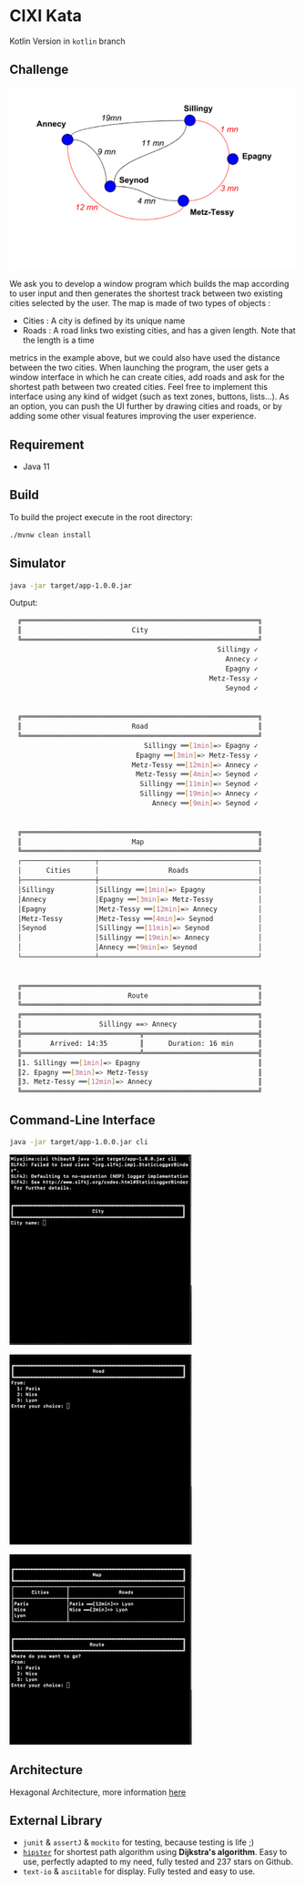 # CIXI Kata
Kotlin Version in `kotlin` branch

## Challenge

![map](map.png)

We ask you to develop a window program which builds the map according to user input and then generates the shortest track between two existing cities selected by the user. The map is made of two types of objects :
- Cities​ : A city is defined by its unique name
- Roads : A road links two existing cities, and has a given length. Note that the length is a time

metrics in the example above, but we could also have used the distance between the two cities.
When launching the program, the user gets a window interface in which he can create cities, add roads and ask for the shortest path between two created cities. Feel free to implement this interface using any kind of widget (such as text zones, buttons, lists...). As an option, you can push the UI further by drawing cities and roads, or by adding some other visual features improving the user experience.

## Requirement

* Java 11 

## Build 

To build the project execute in the root directory: 

```bash
./mvnw clean install
```

## Simulator

```bash
java -jar target/app-1.0.0.jar
```

Output:

```bash
  ╔══════════════════════════════════════════════════════════╗
  ║                           City                           ║
  ╚══════════════════════════════════════════════════════════╝
                                                   Sillingy ✓ 
                                                     Annecy ✓ 
                                                     Epagny ✓ 
                                                 Metz-Tessy ✓ 
                                                     Seynod ✓ 
  
  
  ╔══════════════════════════════════════════════════════════╗
  ║                           Road                           ║
  ╚══════════════════════════════════════════════════════════╝
                                 Sillingy ══[1min]=> Epagny ✓ 
                               Epagny ══[3min]=> Metz-Tessy ✓ 
                              Metz-Tessy ══[12min]=> Annecy ✓ 
                               Metz-Tessy ══[4min]=> Seynod ✓ 
                                Sillingy ══[11min]=> Seynod ✓ 
                                Sillingy ══[19min]=> Annecy ✓ 
                                   Annecy ══[9min]=> Seynod ✓ 
  
  
  ╔══════════════════════════════════════════════════════════╗
  ║                           Map                            ║
  ╚══════════════════════════════════════════════════════════╝
  ┌──────────────────┬───────────────────────────────────────┐
  │      Cities      │                 Roads                 │
  ├──────────────────┼───────────────────────────────────────┤
  │Sillingy          │Sillingy ══[1min]=> Epagny             │
  │Annecy            │Epagny ══[3min]=> Metz-Tessy           │
  │Epagny            │Metz-Tessy ══[12min]=> Annecy          │
  │Metz-Tessy        │Metz-Tessy ══[4min]=> Seynod           │
  │Seynod            │Sillingy ══[11min]=> Seynod            │
  │                  │Sillingy ══[19min]=> Annecy            │
  │                  │Annecy ══[9min]=> Seynod               │
  └──────────────────┴───────────────────────────────────────┘
  
  
  ╔══════════════════════════════════════════════════════════╗
  ║                          Route                           ║
  ╚══════════════════════════════════════════════════════════╝
  ╔══════════════════════════════════════════════════════════╗
  ║                   Sillingy ==> Annecy                    ║
  ╠═════════════════════════════╦════════════════════════════╣
  ║       Arrived: 14:35        ║      Duration: 16 min      ║
  ╠═════════════════════════════╩════════════════════════════╣
  ║1. Sillingy ══[1min]=> Epagny                             ║
  ║2. Epagny ══[3min]=> Metz-Tessy                           ║
  ║3. Metz-Tessy ══[12min]=> Annecy                          ║
  ╚══════════════════════════════════════════════════════════╝
```

## Command-Line Interface 

```bash
java -jar target/app-1.0.0.jar cli
```

![add city](add-city.gif)

![add road](add-road.gif)

![route](route.gif)

## Architecture

Hexagonal Architecture,  more information [here](https://blog.octo.com/architecture-hexagonale-trois-principes-et-un-exemple-dimplementation/)

## External Library

- `junit` & `assertJ` & `mockito` for testing, because testing is life ;)
- [`hipster`](https://github.com/citiususc/hipster) for shortest path algorithm using **Dijkstra's algorithm**. Easy to use, perfectly adapted to my need, fully tested and 237 stars on Github.
- `text-io` & `asciitable` for display. Fully tested and easy to use.

